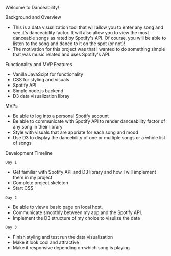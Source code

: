 Welcome to Danceability!

Background and Overview
* This is a data visualization tool that will allow you to enter any song and see it's danceability factor. It will also allow you to view the most danceable songs as rated by Spotify's API. Of course, you will be able to listen to the song and dance to it on the spot (or not)!
* The motivation for this project was that I wanted to do something simple that was music related and uses Spotify's API.

Functionality and MVP Features
* Vanilla JavaScipt for functionality
* CSS for styling and visuals
* Spotify API 
* Simple node.js backend
* D3 data visualization libray

MVPs
* Be able to log into a personal Spotify account
* Be able to communicate with Spotify API to render danceability factor of any song in their library
* Style with visuals that are appriate for each song and mood
* Use D3 to display the dancebility of one or multiple songs or a whole list of songs

Development Timeline

`Day 1`

* Get familiar with Spotify API and D3 library and how I will implement them in my project
* Complete project skeleton
* Start CSS

`Day 2`

* Be able to view a basic page on local host. 
* Communicate smoothly between my app and the Spotify API. 
* Implement the D3 structure of my choice to visulize the data

`Day 3`

* Finish styling and test run the data visualization
* Make it look cool and attractive
* Make it responsive depending on which song is playing

